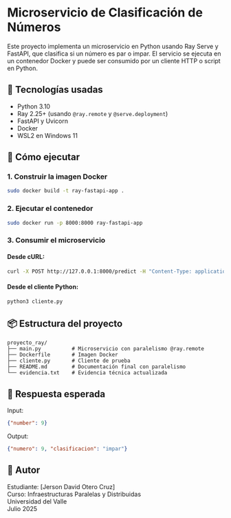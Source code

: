 # Microservicio de Clasificación de Números

Este proyecto implementa un microservicio en Python usando Ray Serve y FastAPI, que clasifica si un número es par o impar. El servicio se ejecuta en un contenedor Docker y puede ser consumido por un cliente HTTP o script en Python.

## 🧰 Tecnologías usadas

- Python 3.10  
- Ray 2.25+ (usando `@ray.remote` y `@serve.deployment`)  
- FastAPI y Uvicorn  
- Docker  
- WSL2 en Windows 11

## 🚀 Cómo ejecutar

### 1. Construir la imagen Docker

```bash
sudo docker build -t ray-fastapi-app .
```

### 2. Ejecutar el contenedor

```bash
sudo docker run -p 8000:8000 ray-fastapi-app
```

### 3. Consumir el microservicio

#### Desde cURL:

```bash
curl -X POST http://127.0.0.1:8000/predict -H "Content-Type: application/json" -d '{"number": 9}'
```

#### Desde el cliente Python:

```bash
python3 cliente.py
```

## 📦 Estructura del proyecto

```
proyecto_ray/
├── main.py          # Microservicio con paralelismo @ray.remote
├── Dockerfile       # Imagen Docker
├── cliente.py       # Cliente de prueba
├── README.md        # Documentación final con paralelismo
└── evidencia.txt    # Evidencia técnica actualizada
```

## 🧪 Respuesta esperada

Input:
```json
{"number": 9}
```

Output:
```json
{"numero": 9, "clasificacion": "impar"}
```

## 👤 Autor

Estudiante: [Jerson David Otero Cruz]  
Curso: Infraestructuras Paralelas y Distribuidas  
Universidad del Valle  
Julio 2025
